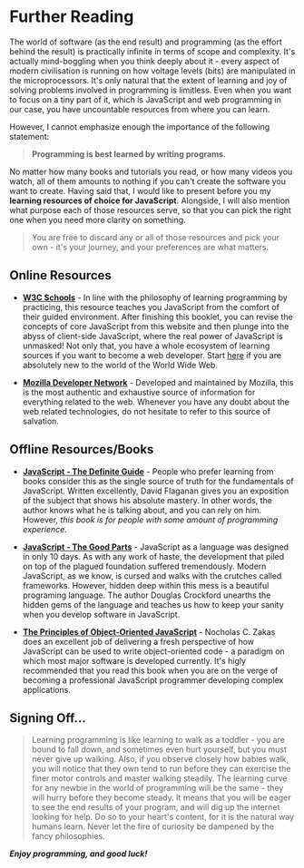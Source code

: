# Further Reading

The world of software (as the end result) and programming (as the effort behind the result) is practically infinite in terms of scope and complexity. It's actually mind-boggling when you think deeply about it - every aspect of modern civilisation is running on how voltage levels (bits) are manipulated in the microprocessors. It's only natural that the extent of learning and joy of solving problems involved in programming is limitless. Even when you want to focus on a tiny part of it, which is JavaScript and web programming in our case, you have uncountable resources from where you can learn.    

However, I cannot emphasize enough the importance of the following statement:    
> __Programming is best learned by writing programs.__    

No matter how many books and tutorials you read, or how many videos you watch, all of them amounts to nothing if you can't create the software you want to create. Having said that, I would like to present before you my __learning resources of choice for JavaScript__. Alongside, I will also mention what purpose each of those resources serve, so that you can pick the right one when you need more clarity on something.    

> You are free to discard any or all of those resources and pick your own - it's your journey, and your preferences are what matters.    

## Online Resources 

  - [__W3C Schools__](https://www.w3schools.com/js/default.asp) - In line with the philosophy of learning programming by practicing, this resource teaches you JavaScript from the comfort of their guided environment. After finishing this booklet, you can revise the concepts of core JavaScript from this website and then plunge into the abyss of client-side JavaScript, where the real power of JavaScript is unmasked! Not only that, you have a whole ecosystem of learning sources if you want to become a web developer. Start [here](https://www.w3schools.com/) if you are absolutely new to the world of the World Wide Web.    

  - [__Mozilla Developer Network__](https://developer.mozilla.org/en-US/) - Developed and maintained by Mozilla, this is the most authentic and exhaustive source of information for everything related to the web. Whenever you have any doubt about the web related technologies, do not hesitate to refer to this source of salvation.

## Offline Resources/Books

  - [__JavaScript - The Definite Guide__](https://drive.google.com/open?id=0B9b7udMzxMHndHI1UEpKTFNmNU0) - People who prefer learning from books consider this as the single source of truth for the fundamentals of JavaScript. Written excellently, David Flaganan gives you an exposition of the subject that shows his absolute mastery. In other words, the author knows what he is talking about, and you can rely on him. However, _this book is for people with some amount of programming experience_.    

  - [__JavaScript - The Good Parts__](https://drive.google.com/open?id=0B9b7udMzxMHndmZrbmg4RFVjWDA) - JavaScript as a language was designed in only 10 days. As with any work of haste, the development that piled on top of the plagued foundation suffered tremendously. Modern JavaScript, as we know, is cursed and walks with the crutches called frameworks. However, hidden deep within this mess is a beautiful programing language. The author Douglas Crockford unearths the hidden gems of the language and teaches us how to keep your sanity when you develop software in JavaScript.      

  - [__The Principles of Object-Oriented JavaScript__](https://drive.google.com/open?id=1R6RWp7LVL2O6wwRzoS1Tp4ClXMGXU2ZE) - Nocholas C. Zakas does an excellent job of delivering a fresh perspective of how JavaScript can be used to write object-oriented code - a paradigm on which most major software is developed currently. It's higly recommended that you read this book when you are on the verge of becoming a professional JavaScript programmer developing complex applications.    

## Signing Off... 

> Learning programming is like learning to walk as a toddler - you are bound to fall down, and sometimes even hurt yourself, but you must never give up walking. Also, if you observe closely how babies walk, you will notice that they own tend to run before they can exercise the finer motor controls and master walking steadily. 
The learning curve for any newbie in the world of programming will be the same - they will hurry before they become steady. It means that you will be eager to see the end results of your program, and will dig up the internet looking for help. 
Do so to your heart's content, for it is the natural way humans learn. Never let the fire of curiosity be dampened by the fancy philosophies.     

__*Enjoy programming, and good luck!*__
